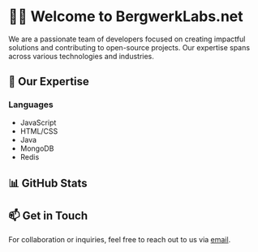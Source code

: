 <h1>👨‍💻 Welcome to BergwerkLabs.net</h1>

<p>We are a passionate team of developers focused on creating impactful solutions and contributing to open-source projects. Our expertise spans across various technologies and industries.</p>

<h2>🚀 Our Expertise</h2>

<h3>Languages</h3>
<ul>
  <li>JavaScript</li>
  <li>HTML/CSS</li>
  <li>Java</li>
  <li>MongoDB</li>
  <li>Redis</li>
</ul>

<h2>📊 GitHub Stats</h2>

<h2>📫 Get in Touch</h2>
<p>For collaboration or inquiries, feel free to reach out to us via <a href="mailto:support@bergwerklabs.net">email</a>.</p>
